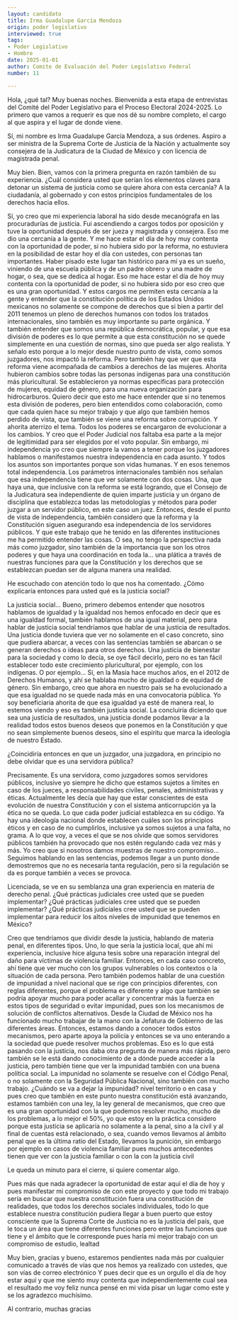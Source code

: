 ```yaml
---
layout: candidato
title: Irma Guadalupe García Mendoza
origin: poder legislativo
interviewed: true
tags:
- Poder Legislativo
- Hombre
date: 2025-01-01
author: Comite de Evaluación del Poder Legislativo Federal
number: 11

---
```


Hola, ¿qué tal? Muy buenas noches. Bienvenida a esta etapa de entrevistas del Comité del  Poder Legislativo para el Proceso Electoral 2024-2025. Lo primero que vamos a requerir  es que nos dé su nombre completo, el cargo al que aspira y el lugar de donde viene.

Sí, mi nombre es Irma Guadalupe García Mendoza, a sus órdenes. Aspiro a ser ministra  de la Suprema Corte de Justicia de la Nación y actualmente soy consejera de la Judicatura  de la Ciudad de México y con licencia de magistrada penal.

Muy bien. Bien, vamos con la primera pregunta en razón también de su experiencia. ¿Cuál  considera usted que serían los elementos claves para detonar un sistema de justicia  como se quiere ahora con esta cercanía?  A la ciudadanía, al gobernado y con estos principios fundamentales de los derechos hacia  ellos.

Sí, yo creo que mi experiencia laboral ha sido desde mecanógrafa en las procuradurías  de justicia. Fui ascendiendo a cargos todos por oposición y tuve la oportunidad después  de ser jueza y magistrada y consejera. Eso me dio una cercanía a la gente.  Y me hace estar el día de hoy muy contenta con la oportunidad de poder, si no hubiera  sido por la reforma, no estuviera en la posibilidad de estar hoy el día con ustedes, con personas  tan importantes. Haber pisado este lugar tan histórico para mí ya es un sueño, viniendo  de una escuela pública y de un padre obrero y una madre de hogar, o sea, que se dedica  al hogar.  Eso me hace estar el día de hoy muy contenta con la oportunidad de poder, si no hubiera  sido por eso creo que es una gran oportunidad. Y estos cargos me permiten esta cercanía  a la gente y entender que la constitución política de los Estados Unidos mexicanos  no solamente se compone de derechos que si bien a partir del 2011 tenemos un pleno de  derechos humanos con todos los tratados internacionales, sino también es muy importante su parte  orgánica. Y también entender que somos una república democrática, popular, y que  esa división de poderes es lo que permite a que esta constitución no se quede simplemente  en una cuestión de normas, sino que pueda ser algo realista. Y señalo esto porque a  lo mejor desde nuestro punto de vista, como somos juzgadores, nos impactó la reforma.
Pero también hay que ver que esta reforma viene acompañada de cambios a derechos de  las mujeres. Ahorita hubieron cambios sobre todas las personas indígenas para una constitución  más pluricultural.  Se establecieron ya normas específicas para protección de mujeres, equidad de género,  para una nueva organización para hidrocarburos. Quiero decir que esto me hace entender que  si no tenemos esta división de poderes, pero bien entendidos como colaboración, como que  cada quien hace su mejor trabajo y que algo que también hemos perdido de vista, que también  se viene una reforma sobre corrupción.  Y ahorita aterrizo el tema.  Todos los poderes se encargaron de evolucionar a los cambios. Y creo que el Poder Judicial  nos faltaba esa parte a la mejor de legitimidad para ser elegidos por el voto popular.
Sin embargo, mi independencia yo creo que siempre la vamos a tener porque los juzgadores  hablamos o manifestamos nuestra independencia en cada asunto. Y todos los asuntos son importantes  porque son vidas humanas. Y en esos tenemos total independencia. Los parámetros internacionales  también nos señalan que esa independencia tiene que ver solamente con dos cosas. Una,  que haya una, que inclusive con la reforma se está logrando, que el Consejo de la Judicatura  sea independiente de quien imparte justicia y un órgano de disciplina que establezca  todas las metodologías y métodos para poder juzgar a un servidor público, en este caso  un juez. Entonces, desde el punto de vista de independencia, también considero que la  reforma y la Constitución siguen asegurando esa independencia de los servidores públicos.  Y que este trabajo que he tenido en las diferentes instituciones me ha permitido entender las  cosas. O sea, no tengo la perspectiva nada más como juzgador, sino también de la importancia  que son los otros poderes y que haya una coordinación en toda la… una plática a través de nuestras  funciones para que la Constitución y los derechos que se establezcan puedan ser de  alguna manera una realidad.

He escuchado con atención todo lo que nos ha comentado. ¿Cómo explicaría entonces  para usted qué es la justicia social?

La justicia social… Bueno, primero debemos entender que nosotros hablamos de igualdad  y la igualdad nos hemos enfocado en decir que es una igualdad formal, también hablamos  de una igual material, pero para hablar de justicia social tendríamos que hablar de  una justicia de resultados.  Una justicia donde tuviera que ver no solamente en el caso concreto, sino que pudiera abarcar,  a veces con las sentencias también se abarcan o se generan derechos o ideas para otros derechos.  Una justicia de bienestar para la sociedad y como lo decía, se oye fácil decirlo, pero  no es tan fácil establecer todo este crecimiento pluricultural, por ejemplo, con los indígenas.  O por ejemplo…  Sí, en la Masía hace muchos años, en el 2012 de Derechos Humanos, y ahí se hablaba  mucho de igualdad o de equidad de género.  Sin embargo, creo que ahora en nuestro país se ha evolucionado a que esa igualdad no se  quede nada más en una convocatoria pública.  Yo soy beneficiaria ahorita de que esa igualdad ya esté de manera real, lo estemos viendo  y eso es también justicia social.  La concluiría diciendo que sea una justicia de resultados, una justicia donde podamos  llevar a la realidad todos estos buenos deseos que ponemos en la Constitución y que no sean  simplemente buenos deseos, sino el espíritu que marca la ideología de nuestro Estado.

¿Coincidiría entonces en que un juzgador, una juzgadora, en principio no debe olvidar  que es una servidora pública?

Precisamente.  Es una servidora, como juzgadores somos servidores públicos, inclusive yo siempre he dicho que  estamos sujetos a límites en caso de los jueces, a responsabilidades civiles, penales, administrativas  y éticas.  Actualmente les decía que hay que estar conscientes de esta evolución de nuestra Constitución  y con el sistema anticorrupción ya la ética no se queda.  Lo que cada poder judicial establezca en su código.  Ya hay una ideología nacional donde establecen cuáles son los principios éticos y en caso  de no cumplirlos, inclusive ya somos sujetos a una falta, no grama.  A lo que voy, a veces el que se nos olvide que somos servidores públicos también ha  provocado que nos estén regulando cada vez más y más.  Yo creo que si nosotros damos muestras de nuestro compromiso…  Seguimos hablando en las sentencias, podemos llegar a un punto donde demostremos que no  es necesaria tanta regulación, pero si la regulación se da es porque también a veces  se provoca.

Licenciada, se ve en su semblanza una gran experiencia en materia de derecho penal.  ¿Qué prácticas judiciales cree usted que se pueden implementar?  ¿Qué prácticas judiciales cree usted que se pueden implementar?  ¿Qué prácticas judiciales cree usted que se pueden implementar para reducir los altos  niveles de impunidad que tenemos en México?

Creo que tendríamos que dividir desde la justicia, hablando de materia penal, en diferentes  tipos.  Uno, lo que sería la justicia local, que ahí mi experiencia, inclusive hice alguna  tesis sobre una reparación integral del daño para víctimas de violencia familiar. Entonces,  en cada caso concreto, ahí tiene que ver mucho con los grupos vulnerables o los contextos  o la situación de cada persona.  Pero también podemos hablar de una cuestión de impunidad a nivel nacional que se rige  con principios diferentes, con reglas diferentes, porque el problema es diferente y algo que  también se podría apoyar mucho para poder acallar y concentrar más la fuerza en estos  tipos de seguridad o evitar impunidad, pues son los mecanismos de solución de conflictos  alternativos.
Desde la Ciudad de México nos ha funcionado mucho trabajar de la mano con la Jefatura  de Gobierno de las diferentes áreas. Entonces, estamos dando a conocer todos estos mecanismos,  pero aparte apoya la policía y entonces se va uno enterando a la sociedad que puede resolver  muchos problemas.  Eso es lo que está pasando con la justicia, nos daba otra pregunta de manera más rápida,  pero también se le está dando conocimiento de a dónde puede acceder a la justicia, pero  también tiene que ver la impunidad también con una buena política social. La impunidad  no solamente se resuelve con el Código Penal, o no solamente con la Seguridad Pública Nacional,  sino también con mucho trabajo.  ¿Cuándo se va a dejar la impunidad?  nivel territorio o en casa  y pues creo que también en este punto  nuestra constitución está  avanzando, estamos también  con una ley, la ley general  de mecanismos, que creo que es una  gran oportunidad con la que podemos  resolver mucho, mucho de los problemas, a lo mejor  el 50%, yo  que estoy en la práctica considero  porque esta justicia  se aplicaría no solamente  a la penal, sino a la civil  y al final de cuentas  está relacionado, o sea, cuando vemos  llevamos al ámbito penal  que es la última ratio del  Estado, llevamos  la punición, sin embargo  por ejemplo en casos de violencia familiar  pues muchos antecedentes tienen  que ver con la justicia familiar o con la  con la justicia civil

Le queda un minuto para el cierre, si quiere comentar algo.

Pues más que nada  agradecer la oportunidad  de estar aquí el día  de hoy y pues manifestar  mi compromiso de  con este proyecto  y que todo  mi trabajo sería  en buscar que  nuestra constitución  fuera una constitución  de realidades, que todos  los derechos sociales  individuales, todo lo que  establece nuestra constitución  pudiera llegar a buen puerto  que estoy consciente que  la Suprema Corte de Justicia no  es la justicia del país, que le toca  un área que tiene diferentes funciones  pero entre las funciones que tiene  y el ámbito que  le corresponde  pues haría mi mejor trabajo  con un compromiso de estudio, lealtad

Muy bien, gracias  y bueno, estaremos  pendientes nada más por cualquier  comunicado a través de vías  que nos hemos ya realizado  con ustedes, que son vías de correo electrónico  Y pues decir que es un orgullo  el día de hoy estar aquí  y que me siento muy contenta que independientemente  cual sea el resultado  me voy feliz  nunca pensé en mi vida pisar un lugar como este  y se los agradezco muchísimo.

Al contrario, muchas gracias

